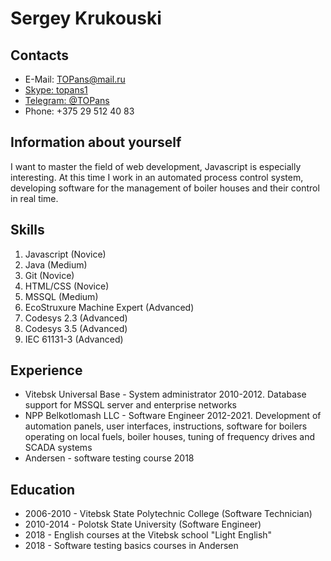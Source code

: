 # Sergey Krukouski

## Contacts
* E-Mail: <TOPans@mail.ru>
* [Skype: topans1](skype:topans1)
* [Telegram: @TOPans](https://t.me/TOPansv)
* Phone: +375 29 512 40 83

## Information about yourself
I want to master the field of web development, Javascript is especially interesting. At this time I work in an automated process control system, developing software for the management of boiler houses and their control in real time.

## Skills
1. Javascript (Novice)
2. Java (Medium)
3. Git (Novice)
4. HTML/CSS (Novice)
5. MSSQL (Medium)
6. EcoStruxure Machine Expert (Advanced)
7. Codesys 2.3 (Advanced)
8. Codesys 3.5 (Advanced)
9. IEC 61131-3 (Advanced)

## Experience
* Vitebsk Universal Base - System administrator 2010-2012. Database support for MSSQL server and enterprise networks
* NPP Belkotlomash LLC - Software Engineer 2012-2021. Development of automation panels, user interfaces, instructions, software for boilers operating on local fuels, boiler houses, tuning of frequency drives and SCADA systems
* Andersen - software testing course 2018

## Education
* 2006-2010 - Vitebsk State Polytechnic College (Software Technician)
* 2010-2014 - Polotsk State University (Software Engineer)
* 2018 - English courses at the Vitebsk school "Light English"
* 2018 - Software testing basics courses in Andersen
